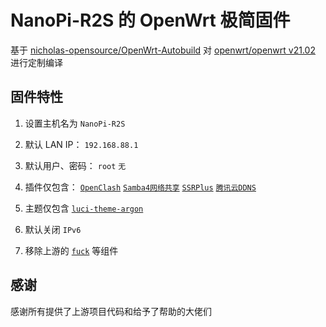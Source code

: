 # NanoPi-R2S 的 OpenWrt 极简固件

基于 [nicholas-opensource/OpenWrt-Autobuild](https://github.com/nicholas-opensource/OpenWrt-Autobuild/tree/main) 对 [openwrt/openwrt v21.02](https://github.com/openwrt/openwrt/tree/openwrt-21.02) 进行定制编译

## 固件特性

1. 设置主机名为 `NanoPi-R2S`

2. 默认 LAN IP： `192.168.88.1`

3. 默认用户、密码： `root` `无`

4. 插件仅包含： [`OpenClash`](https://github.com/vernesong/OpenClash) [`Samba4网络共享`](https://github.com/openwrt/luci/tree/openwrt-21.02/applications/luci-app-samba4) [`SSRPlus`](https://github.com/fw876/helloworld) [`腾讯云DDNS`](https://github.com/msylgj/OpenWrt_luci-app/tree/main/luci-app-tencentddns)

7. 主题仅包含 [`luci-theme-argon`](https://github.com/jerrykuku/luci-theme-argon)

8. 默认关闭 `IPv6`

9. 移除上游的 [`fuck`](https://github.com/nicholas-opensource/OpenWrt-Autobuild/blob/main/PATCH/new/script/fuck) 等组件

## 感谢

感谢所有提供了上游项目代码和给予了帮助的大佬们

